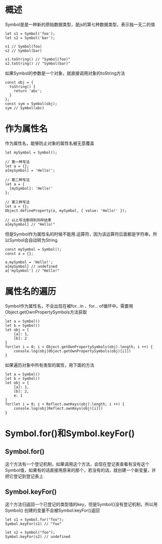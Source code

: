 # 概述
Symbol是是一种新的原始数据类型，是js的第七种数据类型，表示独一无二的值

```
let s1 = Symbol('foo');
let s2 = Symbol('bar');

s1 // Symbol(foo)
s2 // Symbol(bar)

s1.toString() // "Symbol(foo)"
s2.toString() // "Symbol(bar)"
```
如果Symbol的参数是一个对象，就直接调用对象的toString方法

```
const obj = {
  toString() {
    return 'abc';
  }
};
const sym = Symbol(obj);
sym // Symbol(abc)
```
# 作为属性名
作为属性名，能够防止对象的属性名被无意覆盖

```
let mySymbol = Symbol();

// 第一种写法
let a = {};
a[mySymbol] = 'Hello!';

// 第二种写法
let a = {
  [mySymbol]: 'Hello!'
};

// 第三种写法
let a = {};
Object.defineProperty(a, mySymbol, { value: 'Hello!' });

// 以上写法都得到同样结果
a[mySymbol] // "Hello!"
```
但是Symbol作为属性名的时候不能用.运算符，因为该运算符后面都是字符串，所以Symbol会自动转为String

```
const mySymbol = Symbol();
const a = {};

a.mySymbol = 'Hello!';
a[mySymbol] // undefined
a['mySymbol'] // "Hello!"
```
# 属性名的遍历
Symbol作为属性名，不会出现在被for...in 、for... of循环中。需要用Object.getOwnPropertySymbols方法获取

```
let a = Symbol()
let b = Symbol()
let obj = {
    [a]: 1,
    [b]: 2
}
for(let i = 0; i < Object.getOwnPropertySymbols(obj).length; i ++) {
    console.log(obj[Object.getOwnPropertySymbols(obj)[i]])
}
```
如果遍历对象中所有类型的属性，用下面的方法

```
let a = Symbol()
let b = Symbol()
let obj = {
    [a]: 1,
    [b]: 2,
    e: 1
}
for(let i = 0; i < Reflect.ownKeys(obj).length; i ++) {
    console.log(obj[Reflect.ownKeys(obj)[i]])
}
```
# Symbol.for()和Symbol.keyFor()
## Symbol.for()
这个方法有一个登记机制，如果调用这个方法，会现在登记表查看有没有这个Symbol值，如果有的话直接用原来的那个，若没有的话，就创建一个新变量，并把它登记到登记表上

## Symbol.keyFor()
这个方法归返回一个已登记的类型值的key，但是Symbol()没有登记机制，所以用Symbol() 创建的变量不会被Symbol.keyFor()返回

```
let s1 = Symbol.for("foo");
Symbol.keyFor(s1) // "foo"

let s2 = Symbol("foo");
Symbol.keyFor(s2) // undefined
```



